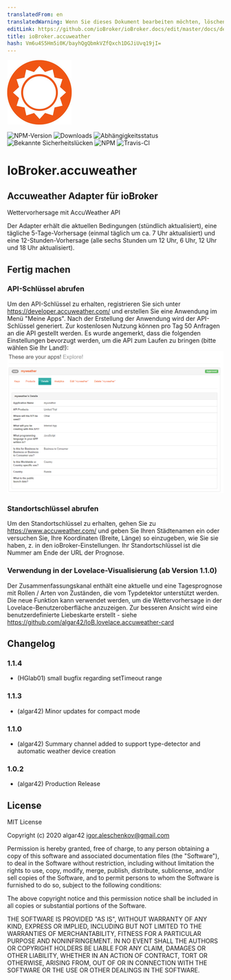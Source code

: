 ```yaml
---
translatedFrom: en
translatedWarning: Wenn Sie dieses Dokument bearbeiten möchten, löschen Sie bitte das Feld "translationsFrom". Andernfalls wird dieses Dokument automatisch erneut übersetzt
editLink: https://github.com/ioBroker/ioBroker.docs/edit/master/docs/de/adapterref/iobroker.accuweather/README.md
title: ioBroker.accuweather
hash: Vm6u4S5Hm5i0K/bayhQgQbmkVZfQxch1DGJiUvq19jI=
---
```

![Logo](../../../en/adapterref/iobroker.accuweather/admin/accuweather.png)

![NPM-Version](http://img.shields.io/npm/v/iobroker.accuweather.svg)
![Downloads](https://img.shields.io/npm/dm/iobroker.accuweather.svg)
![Abhängigkeitsstatus](https://img.shields.io/david/algar42/iobroker.accuweather.svg)
![Bekannte Sicherheitslücken](https://snyk.io/test/github/algar42/ioBroker.accuweather/badge.svg)
![NPM](https://nodei.co/npm/iobroker.accuweather.png?downloads=true)
![Travis-CI](http://img.shields.io/travis/algar42/ioBroker.accuweather/master.svg)

# IoBroker.accuweather
## Accuweather Adapter für ioBroker
Wettervorhersage mit AccuWeather API

Der Adapter erhält die aktuellen Bedingungen (stündlich aktualisiert), eine tägliche 5-Tage-Vorhersage (einmal täglich um ca. 7 Uhr aktualisiert) und eine 12-Stunden-Vorhersage (alle sechs Stunden um 12 Uhr, 6 Uhr, 12 Uhr und 18 Uhr aktualisiert).

## Fertig machen
### API-Schlüssel abrufen
Um den API-Schlüssel zu erhalten, registrieren Sie sich unter https://developer.accuweather.com/ und erstellen Sie eine Anwendung im Menü "Meine Apps". Nach der Erstellung der Anwendung wird der API-Schlüssel generiert.
Zur kostenlosen Nutzung können pro Tag 50 Anfragen an die API gestellt werden.
Es wurde angemerkt, dass die folgenden Einstellungen bevorzugt werden, um die API zum Laufen zu bringen (bitte wählen Sie Ihr Land!): ![die Einstellungen](../../../en/adapterref/iobroker.accuweather/admin/image.png)

### Standortschlüssel abrufen
Um den Standortschlüssel zu erhalten, gehen Sie zu https://www.accuweather.com/ und geben Sie Ihren Städtenamen ein oder versuchen Sie, Ihre Koordinaten (Breite, Länge) so einzugeben, wie Sie sie haben, z. in den ioBroker-Einstellungen.
Ihr Standortschlüssel ist die Nummer am Ende der URL der Prognose.

### Verwendung in der Lovelace-Visualisierung (ab Version 1.1.0)
Der Zusammenfassungskanal enthält eine aktuelle und eine Tagesprognose mit Rollen / Arten von Zuständen, die vom Typdetektor unterstützt werden.
Die neue Funktion kann verwendet werden, um die Wettervorhersage in der Lovelace-Benutzeroberfläche anzuzeigen.
Zur besseren Ansicht wird eine benutzerdefinierte Liebeskarte erstellt - siehe https://github.com/algar42/IoB.lovelace.accuweather-card

## Changelog

### 1.1.4
* (HGlab01) small bugfix regarding setTimeout range

### 1.1.3
* (algar42) Minor updates for compact mode

### 1.1.0
* (algar42) Summary channel added to support type-detector and automatic weather device creation

### 1.0.2
* (algar42) Production Release

## License
MIT License

Copyright (c) 2020 algar42 <igor.aleschenkov@gmail.com>

Permission is hereby granted, free of charge, to any person obtaining a copy
of this software and associated documentation files (the "Software"), to deal
in the Software without restriction, including without limitation the rights
to use, copy, modify, merge, publish, distribute, sublicense, and/or sell
copies of the Software, and to permit persons to whom the Software is
furnished to do so, subject to the following conditions:

The above copyright notice and this permission notice shall be included in all
copies or substantial portions of the Software.

THE SOFTWARE IS PROVIDED "AS IS", WITHOUT WARRANTY OF ANY KIND, EXPRESS OR
IMPLIED, INCLUDING BUT NOT LIMITED TO THE WARRANTIES OF MERCHANTABILITY,
FITNESS FOR A PARTICULAR PURPOSE AND NONINFRINGEMENT. IN NO EVENT SHALL THE
AUTHORS OR COPYRIGHT HOLDERS BE LIABLE FOR ANY CLAIM, DAMAGES OR OTHER
LIABILITY, WHETHER IN AN ACTION OF CONTRACT, TORT OR OTHERWISE, ARISING FROM,
OUT OF OR IN CONNECTION WITH THE SOFTWARE OR THE USE OR OTHER DEALINGS IN THE
SOFTWARE.
